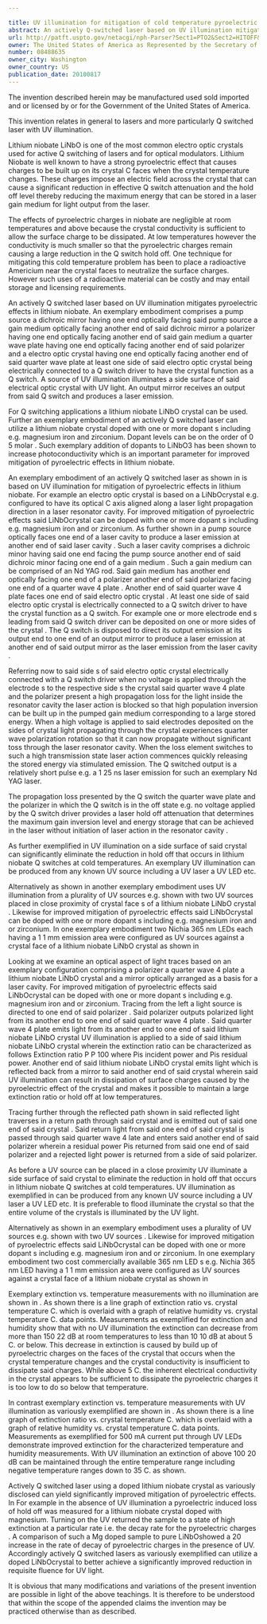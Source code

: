 ```yaml
---

title: UV illumination for mitigation of cold temperature pyroelectric effects in lithium niobate
abstract: An actively Q-switched laser based on UV illumination mitigates pyroelectric effects in lithium niobate. An exemplary embodiment comprises a pump source; a dichroic mirror having one end optically facing said pump source; a gain medium optically facing another end of said dichroic mirror; a polarizer having one end optically facing another end of said gain medium; a quarter wave plate having one end optically facing another end of said polarizer; and a electro-optic crystal having one end optically facing said quarter wave plate, at least one side of said electro-optic crystal being electrically connected to Q-switch driver to have the crystal function as a Q-switch. A UV illumination source illuminates a side surface of said electrical-optic crystal with UV light. An output mirror receives an output from said Q-switch and produces a laser emission.
url: http://patft.uspto.gov/netacgi/nph-Parser?Sect1=PTO2&Sect2=HITOFF&p=1&u=%2Fnetahtml%2FPTO%2Fsearch-adv.htm&r=1&f=G&l=50&d=PALL&S1=08488635&OS=08488635&RS=08488635
owner: The United States of America as Represented by the Secretary of the Army
number: 08488635
owner_city: Washington
owner_country: US
publication_date: 20100817
---
```

The invention described herein may be manufactured used sold imported and or licensed by or for the Government of the United States of America.

This invention relates in general to lasers and more particularly Q switched laser with UV illumination.

Lithium niobate LiNbO is one of the most common electro optic crystals used for active Q switching of lasers and for optical modulators. Lithium Niobate is well known to have a strong pyroelectric effect that causes charges to be built up on its crystal C faces when the crystal temperature changes. These charges impose an electric field across the crystal that can cause a significant reduction in effective Q switch attenuation and the hold off level thereby reducing the maximum energy that can be stored in a laser gain medium for light output from the laser.

The effects of pyroelectric charges in niobate are negligible at room temperatures and above because the crystal conductivity is sufficient to allow the surface charge to be dissipated. At low temperatures however the conductivity is much smaller so that the pyroelectric charges remain causing a large reduction in the Q switch hold off. One technique for mitigating this cold temperature problem has been to place a radioactive Americium near the crystal faces to neutralize the surface charges. However such uses of a radioactive material can be costly and may entail storage and licensing requirements.

An actively Q switched laser based on UV illumination mitigates pyroelectric effects in lithium niobate. An exemplary embodiment comprises a pump source a dichroic mirror having one end optically facing said pump source a gain medium optically facing another end of said dichroic mirror a polarizer having one end optically facing another end of said gain medium a quarter wave plate having one end optically facing another end of said polarizer and a electro optic crystal having one end optically facing another end of said quarter wave plate at least one side of said electro optic crystal being electrically connected to a Q switch driver to have the crystal function as a Q switch. A source of UV illumination illuminates a side surface of said electrical optic crystal with UV light. An output mirror receives an output from said Q switch and produces a laser emission.

For Q switching applications a lithium niobate LiNbO crystal can be used. Further an exemplary embodiment of an actively Q switched laser can utilize a lithium niobate crystal doped with one or more dopant s including e.g. magnesium iron and zirconium. Dopant levels can be on the order of 0 5 molar . Such exemplary addition of dopants to LiNbO3 has been shown to increase photoconductivity which is an important parameter for improved mitigation of pyroelectric effects in lithium niobate.

An exemplary embodiment of an actively Q switched laser as shown in is based on UV illumination for mitigation of pyroelectric effects in lithium niobate. For example an electro optic crystal is based on a LiNbOcrystal e.g. configured to have its optical C axis aligned along a laser light propagation direction in a laser resonator cavity. For improved mitigation of pyroelectric effects said LiNbOcrystal can be doped with one or more dopant s including e.g. magnesium iron and or zirconium. As further shown in a pump source optically faces one end of a laser cavity to produce a laser emission at another end of said laser cavity . Such a laser cavity comprises a dichroic minor having said one end facing the pump source another end of said dichroic minor facing one end of a gain medium . Such a gain medium can be comprised of an Nd YAG rod. Said gain medium has another end optically facing one end of a polarizer another end of said polarizer facing one end of a quarter wave 4 plate . Another end of said quarter wave 4 plate faces one end of said electro optic crystal . At least one side of said electro optic crystal is electrically connected to a Q switch driver to have the crystal function as a Q switch. For example one or more electrode end s leading from said Q switch driver can be deposited on one or more sides of the crystal . The Q switch is disposed to direct its output emission at its output end to one end of an output mirror to produce a laser emission at another end of said output mirror as the laser emission from the laser cavity .

Referring now to said side s of said electro optic crystal electrically connected with a Q switch driver when no voltage is applied through the electrode s to the respective side s the crystal said quarter wave 4 plate and the polarizer present a high propagation loss for the light inside the resonator cavity the laser action is blocked so that high population inversion can be built up in the pumped gain medium corresponding to a large stored energy. When a high voltage is applied to said electrodes deposited on the sides of crystal light propagating through the crystal experiences quarter wave polarization rotation so that it can now propagate without significant toss through the laser resonator cavity. When the loss element switches to such a high transmission state laser action commences quickly releasing the stored energy via stimulated emission. The Q switched output is a relatively short pulse e.g. a 1 25 ns laser emission for such an exemplary Nd YAG laser.

The propagation loss presented by the Q switch the quarter wave plate and the polarizer in which the Q switch is in the off state e.g. no voltage applied by the Q switch driver provides a laser hold off attenuation that determines the maximum gain inversion level and energy storage that can be achieved in the laser without initiation of laser action in the resonator cavity .

As further exemplified in UV illumination on a side surface of said crystal can significantly eliminate the reduction in hold off that occurs in lithium niobate Q switches at cold temperatures. An exemplary UV illumination can be produced from any known UV source including a UV laser a UV LED etc.

Alternatively as shown in another exemplary embodiment uses UV illumination from a plurality of UV sources e.g. shown with two UV sources placed in close proximity of crystal face s of a lithium niobate LiNbO crystal . Likewise for improved mitigation of pyroelectric effects said LiNbOcrystal can be doped with one or more dopant s including e.g. magnesium iron and or zirconium. In one exemplary embodiment two Nichia 365 nm LEDs each having a 1 1 mm emission area were configured as UV sources against a crystal face of a lithium niobate LiNbO crystal as shown in

Looking at we examine an optical aspect of light traces based on an exemplary configuration comprising a polarizer a quarter wave 4 plate a lithium niobate LiNbO crystal and a mirror optically arranged as a basis for a laser cavity. For improved mitigation of pyroelectric effects said LiNbOcrystal can be doped with one or more dopant s including e.g. magnesium iron and or zirconium. Tracing from the left a light source is directed to one end of said polarizer . Said polarizer outputs polarized light from its another end to one end of said quarter wave 4 plate . Said quarter wave 4 plate emits light from its another end to one end of said lithium niobate LiNbO crystal UV illumination is applied to a side of said lithium niobate LiNbO crystal wherein the extinction ratio can be characterized as follows Extinction ratio P P 100 where Pis incident power and Pis residual power. Another end of said lithium niobate LiNbO crystal emits light which is reflected back from a mirror to said another end of said crystal wherein said UV illumination can result in dissipation of surface charges caused by the pyroelectric effect of the crystal and makes it possible to maintain a large extinction ratio or hold off at low temperatures.

Tracing further through the reflected path shown in said reflected light traverses in a return path through said crystal and is emitted out of said one end of said crystal . Said return light from said one end of said crystal is passed through said quarter wave 4 late and enters said another end of said polarizer wherein a residual power Pis returned from said one end of said polarizer and a rejected light power is returned from a side of said polarizer.

As before a UV source can be placed in a close proximity UV illuminate a side surface of said crystal to eliminate the reduction in hold off that occurs in lithium niobate Q switches at cold temperatures. UV illumination as exemplified in can be produced from any known UV source including a UV laser a UV LED etc. It is preferable to flood illuminate the crystal so that the entire volume of the crystals is illuminated by the UV light.

Alternatively as shown in an exemplary embodiment uses a plurality of UV sources e.g. shown with two UV sources . Likewise for improved mitigation of pyroelectric effects said LiNbOcrystal can be doped with one or more dopant s including e.g. magnesium iron and or zirconium. In one exemplary embodiment two cost commercially available 365 nm LED s e.g. Nichia 365 nm LED having a 1 1 mm emission area were configured as UV sources against a crystal face of a lithium niobate crystal as shown in

Exemplary extinction vs. temperature measurements with no illumination are shown in . As shown there is a line graph of extinction ratio vs. crystal temperature C. which is overlaid with a graph of relative humidity vs. crystal temperature C. data points. Measurements as exemplified for extinction and humidity show that with no UV illumination the extinction can decrease from more than 150 22 dB at room temperatures to less than 10 10 dB at about 5 C. or below. This decrease in extinction is caused by build up of pyroelectric charges on the faces of the crystal that occurs when the crystal temperature changes and the crystal conductivity is insufficient to dissipate said charges. While above 5 C. the inherent electrical conductivity in the crystal appears to be sufficient to dissipate the pyroelectric charges it is too low to do so below that temperature.

In contrast exemplary extinction vs. temperature measurements with UV illumination as variously exemplified are shown in . As shown there is a line graph of extinction ratio vs. crystal temperature C. which is overlaid with a graph of relative humidity vs. crystal temperature C. data points. Measurements as exemplified for 500 mA current put through UV LEDs demonstrate improved extinction for the characterized temperature and humidity measurements. With UV illumination an extinction of above 100 20 dB can be maintained through the entire temperature range including negative temperature ranges down to 35 C. as shown.

Actively Q switched laser using a doped lithium niobate crystal as variously disclosed can yield significantly improved mitigation of pyroelectric effects. In For example in the absence of UV illumination a pyroelectric induced loss of hold off was measured for a lithium niobate crystal doped with magnesium. Turning on the UV returned the sample to a state of high extinction at a particular rate i.e. the decay rate for the pyroelectric charges . A comparison of such a Mg doped sample to pure LiNbOshowed a 20 increase in the rate of decay of pyroelectric charges in the presence of UV. Accordingly actively Q switched lasers as variously exemplified can utilize a doped LiNbOcrystal to better achieve a significantly improved reduction in requisite fluence for UV light.

It is obvious that many modifications and variations of the present invention are possible in light of the above teachings. It is therefore to be understood that within the scope of the appended claims the invention may be practiced otherwise than as described.

